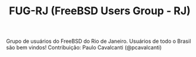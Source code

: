 ﻿---
layout: post
title:  "FUG-RJ (FreeBSD Users Group - RJ)"
categories: freebsd
link-telegram: https://telegram.me/joinchat/B1OOlAUaPN4y3o13IlJn1w
---
Grupo de usuários do FreeBSD do Rio de Janeiro. Usuários de todo o Brasil são bem vindos!
Contribuição: Paulo Cavalcanti (@pcavalcanti)
